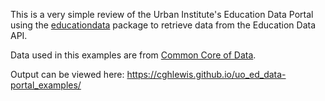 This is a very simple review of the Urban Institute's Education Data Portal using the [educationdata](https://github.com/UrbanInstitute/education-data-package-r) package to retrieve data from the Education Data API.

Data used in this examples are from [Common Core of Data](https://nces.ed.gov/ccd/).

Output can be viewed here: https://cghlewis.github.io/uo_ed_data-portal_examples/
